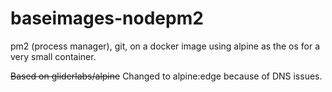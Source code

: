 # baseimages-nodepm2

pm2 (process manager), git, on a docker image using alpine as the os for a very small container.

~~Based on gliderlabs/alpine~~
Changed to alpine:edge because of DNS issues.
